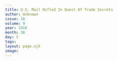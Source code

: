 ```yaml
---
title: U.S. Mail Rifled In Quest Of Trade Secrets
author: Unknown
issue: 16
volume: 9
year: 1916
month: 36
day: V
tags:
layout: page.njk
image:
---
```



